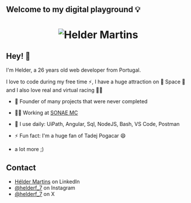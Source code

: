## Welcome to my digital playground 💡

<h1 align="center">
  <img src="https://user-images.githubusercontent.com/62772038/163299412-c1144211-a99a-40e9-8630-6d1d256fe156.gif" alt="Helder Martins" />
</h1>

## Hey! 👋

I'm Helder, a 26 years old web developer from Portugal.

I love to code during my free time ⚡, I have a huge attraction on 🔭 Space 🔭 and I also love real and virtual racing 🚗💨

- 🦔 Founder of many projects that were never completed

- 👨‍💻 Working at [SONAE MC]([https://communitylabs.com](https://www.linkedin.com/company/nos-sgps/mycompany/))

- 🚀 I use daily: UiPath, Angular, Sql, NodeJS, Bash, VS Code, Postman

- ⚡️ Fun fact: I'm a huge fan of Tadej Pogacar 😄

+ a lot more ;)

## Contact
- [Hélder Martins](https://www.linkedin.com/in/h%C3%A9lder-martins7/) on LinkedIn
- [@helderf_7](https://www.instagram.com/helderf_7/) on Instagram
- [@helderf_7](https://twitter.com/helderf_7) on X
